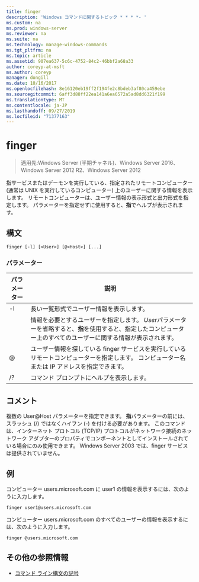 ```yaml
---
title: finger
description: 'Windows コマンドに関するトピック * * * *- '
ms.custom: na
ms.prod: windows-server
ms.reviewer: na
ms.suite: na
ms.technology: manage-windows-commands
ms.tgt_pltfrm: na
ms.topic: article
ms.assetid: 907ea637-5c6c-4752-84c2-46bbf2a68a33
author: coreyp-at-msft
ms.author: coreyp
manager: dongill
ms.date: 10/16/2017
ms.openlocfilehash: 8e16120eb19ff2f194fe2c8bdeb3af80ca459ebe
ms.sourcegitcommit: 6aff3d88ff22ea141a6ea6572a5ad8dd6321f199
ms.translationtype: MT
ms.contentlocale: ja-JP
ms.lasthandoff: 09/27/2019
ms.locfileid: "71377163"
---
```

# <a name="finger"></a>finger

>適用先:Windows Server (半期チャネル)、Windows Server 2016、Windows Server 2012 R2、Windows Server 2012

指サービスまたはデーモンを実行している、指定されたリモートコンピューター (通常は UNIX を実行しているコンピューター) 上のユーザーに関する情報を表示します。 リモートコンピューターは、ユーザー情報の表示形式と出力形式を指定します。 パラメーターを指定せずに使用すると、**指**でヘルプが表示されます。 
## <a name="syntax"></a>構文
```
finger [-l] [<User>] [@<Host>] [...]
```
### <a name="parameters"></a>パラメーター

| パラメーター |                                                                            説明                                                                            |
|-----------|-------------------------------------------------------------------------------------------------------------------------------------------------------------------|
|    -l     |                                                          長い一覧形式でユーザー情報を表示します。                                                           |
|  <User>   | 情報を必要とするユーザーを指定します。 *User*パラメーターを省略すると、**指**を使用すると、指定したコンピューター上のすべてのユーザーに関する情報が表示されます。 |
|  @<Host>  |        ユーザー情報を探している finger サービスを実行しているリモートコンピューターを指定します。 コンピューター名または IP アドレスを指定できます。        |
|    /?     |                                                               コマンド プロンプトにヘルプを表示します。                                                                |

## <a name="remarks"></a>コメント
複数の User@Host パラメーターを指定できます。
**指**パラメーターの前には、スラッシュ (/) ではなくハイフン (-) を付ける必要があります。
このコマンドは、インターネット プロトコル (TCP/IP) プロトコルがネットワーク接続のネットワーク アダプターのプロパティでコンポーネントとしてインストールされている場合にのみ使用できます。
Windows Server 2003 では、finger サービスは提供されていません。
## <a name="BKMK_Examples"></a>例
コンピューター users.microsoft.com に user1 の情報を表示するには、次のように入力します。
```
finger user1@users.microsoft.com
```
コンピューター users.microsoft.com のすべてのユーザーの情報を表示するには、次のように入力します。
```
finger @users.microsoft.com
```
## <a name="additional-references"></a>その他の参照情報
-   [コマンド ライン構文の記号](command-line-syntax-key.md)
